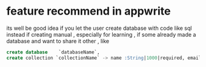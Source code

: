 # feature recommend in appwrite

its well be good idea if you let the user create database with code like sql instead if creating manual , especially for learning , if some already made a database and want to share it other , like

```sql
create database    `databaseName`,
create collection `collectionName` -> name :String|1000|required, email:email|required
```
